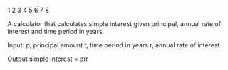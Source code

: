 1
2
3
4
5
6
7
8

A calculator that calculates simple interest given principal, annual rate of interest and time period in years.

Input:
p, principal amount
t, time period in years
r, annual rate of interest

Output
simple interest = p*t*r
